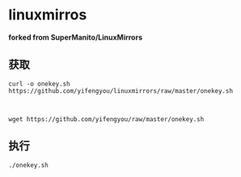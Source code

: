 # linuxmirros


**forked from SuperManito/LinuxMirrors**


## 获取

```
curl -o onekey.sh https://github.com/yifengyou/linuxmirrors/raw/master/onekey.sh



wget https://github.com/yifengyou/raw/master/onekey.sh
```

## 执行

```
./onekey.sh
```
